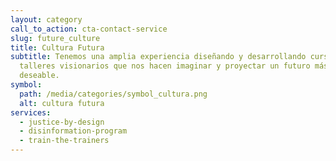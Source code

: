 ```yaml
---
layout: category
call_to_action: cta-contact-service
slug: future_culture
title: Cultura Futura
subtitle: Tenemos una amplia experiencia diseñando y desarrollando cursos y
  talleres visionarios que nos hacen imaginar y proyectar un futuro más ético y
  deseable.
symbol:
  path: /media/categories/symbol_cultura.png
  alt: cultura futura
services:
  - justice-by-design
  - disinformation-program
  - train-the-trainers
---
```

